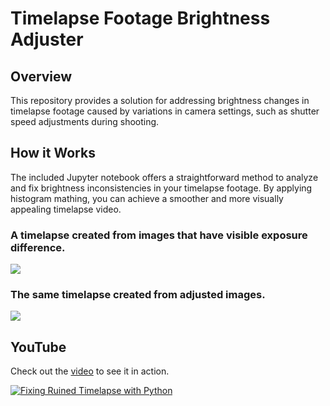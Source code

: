 # Timelapse Footage Brightness Adjuster

## Overview

This repository provides a solution for addressing brightness changes in timelapse footage caused by variations in camera settings, such as shutter speed adjustments during shooting.

## How it Works

The included Jupyter notebook offers a straightforward method to analyze and fix brightness inconsistencies in your timelapse footage. By applying histogram mathing, you can achieve a smoother and more visually appealing timelapse video.

### A timelapse created from images that have visible exposure difference.
<img src="https://github.com/gi6rgi/timelapse-WIP/blob/master/processed_images/before.gif">

### The same timelapse created from adjusted images.
<img src="https://github.com/gi6rgi/timelapse-WIP/blob/master/processed_images/after.gif">

## YouTube

Check out the [video](https://www.youtube.com/watch?v=YPtYQJPg5gM) to see it in action.

[![Fixing Ruined Timelapse with Python](https://img.youtube.com/vi/YPtYQJPg5gM/0.jpg)](https://www.youtube.com/watch?v=YPtYQJPg5gM)
